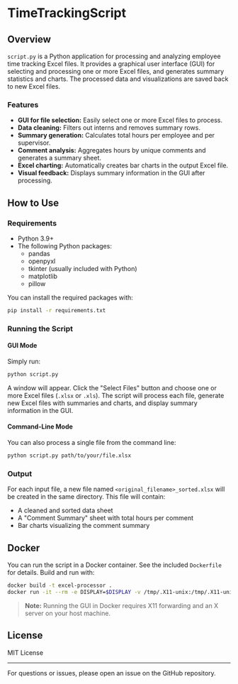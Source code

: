 # TimeTrackingScript

## Overview

`script.py` is a Python application for processing and analyzing employee time tracking Excel files. It provides a graphical user interface (GUI) for selecting and processing one or more Excel files, and generates summary statistics and charts. The processed data and visualizations are saved back to new Excel files.

### Features

- **GUI for file selection:** Easily select one or more Excel files to process.
- **Data cleaning:** Filters out interns and removes summary rows.
- **Summary generation:** Calculates total hours per employee and per supervisor.
- **Comment analysis:** Aggregates hours by unique comments and generates a summary sheet.
- **Excel charting:** Automatically creates bar charts in the output Excel file.
- **Visual feedback:** Displays summary information in the GUI after processing.

## How to Use

### Requirements

- Python 3.9+
- The following Python packages:
  - pandas
  - openpyxl
  - tkinter (usually included with Python)
  - matplotlib
  - pillow

You can install the required packages with:

```bash
pip install -r requirements.txt
```

### Running the Script

#### GUI Mode

Simply run:

```bash
python script.py
```

A window will appear. Click the "Select Files" button and choose one or more Excel files (`.xlsx` or `.xls`). The script will process each file, generate new Excel files with summaries and charts, and display summary information in the GUI.

#### Command-Line Mode

You can also process a single file from the command line:

```bash
python script.py path/to/your/file.xlsx
```

### Output

For each input file, a new file named `<original_filename>_sorted.xlsx` will be created in the same directory. This file will contain:

- A cleaned and sorted data sheet
- A "Comment Summary" sheet with total hours per comment
- Bar charts visualizing the comment summary

## Docker

You can run the script in a Docker container. See the included `Dockerfile` for details. Build and run with:

```bash
docker build -t excel-processor .
docker run -it --rm -e DISPLAY=$DISPLAY -v /tmp/.X11-unix:/tmp/.X11-unix excel-processor
```

> **Note:** Running the GUI in Docker requires X11 forwarding and an X server on your host machine.

## License

MIT License

---

For questions or issues, please open an issue on the GitHub repository.
